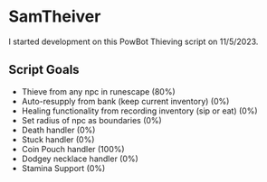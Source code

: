 # SamTheiver #
I started development on this PowBot Thieving script on 11/5/2023.

## Script Goals ##
* Thieve from any npc in runescape (80%)
* Auto-resupply from bank (keep current inventory) (0%)
* Healing functionality from recording inventory (sip or eat) (0%)
* Set radius of npc as boundaries (0%)
* Death handler (0%)
* Stuck handler (0%)
* Coin Pouch handler (100%)
* Dodgey necklace handler (0%)
* Stamina Support (0%)
